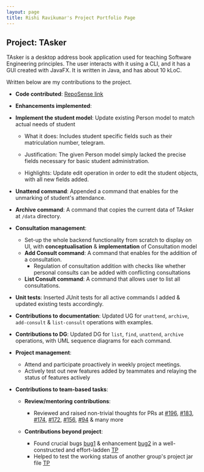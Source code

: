 ```yaml
---
layout: page
title: Rishi Ravikumar's Project Portfolio Page
---
```


## Project: TAsker

TAsker is a desktop address book application used for teaching Software Engineering principles. The user interacts with it using a CLI, and it has a GUI created with JavaFX. It is written in Java, and has about 10 kLoC.

Written below are my contributions to the project.
 
- **Code contributed**: [RepoSense link](https://nus-cs2103-ay2021s1.github.io/tp-dashboard/#breakdown=true&search=&sort=totalCommits&sortWithin=title&since=2020-08-14&timeframe=commit&mergegroup=&groupSelect=groupByRepos&checkedFileTypes=docs~functional-code~test-code~other&tabOpen=true&tabType=authorship&tabAuthor=Rishi5154&tabRepo=AY2021S1-CS2103T-F11-1%2Ftp%5Bmaster%5D&authorshipIsMergeGroup=false&authorshipFileTypes=docs~functional-code~test-code)

- **Enhancements implemented**:

 - **Implement the student model**: Update existing Person model to match actual needs of student
 
    - What it does: 
      Includes student specific fields such as their matriculation number, telegram.
 
    - Justification: 
      The given Person model simply lacked the precise fields necessary for basic student administration.
 
    - Highlights:
      Update edit operation in order to edit the student objects, with all new fields added.
 
  - **Unattend command**: Appended a command that enables for the unmarking of student's attendance.
  
  - **Archive command**: A command that copies the current data of TAsker at `/data` directory.
  
  - **Consultation management**:
     - Set-up the whole backend functionality from scratch to display on UI, with **conceptualisation** & **implementation** of Consultation model
     - **Add Consult command**: A command that enables for the addition of a consultation.
        - Regulation of consultation addition with checks like whether personal consults can be added with conflicting consultations
     - **List Consult command**: A command that allows user to list all consultations.
  
  - **Unit tests**: Inserted JUnit tests for all active commands I added & updated existing tests accordingly. 

- **Contributions to documentation**: Updated UG for `unattend`, `archive`, `add-consult` & `list-consult` operations with examples.

- **Contributions to DG**: Updated DG for `list`, `find`, `unattend`, `archive` operations, with UML sequence diagrams for each command.

- **Project management**:

    - Attend and participate proactively in weekly project meetings.
    - Actively test out new features added by teammates and relaying the status of features actively

- **Contributions to team-based tasks**:

    - **Review/mentoring contributions**: 
        - Reviewed and raised non-trivial thoughts for PRs at [#196](https://github.com/AY2021S1-CS2103T-F11-1/tp/pull/196), [#183](https://github.com/AY2021S1-CS2103T-F11-1/tp/pull/183), [#174](https://github.com/AY2021S1-CS2103T-F11-1/tp/pull/174),  [#172](https://github.com/AY2021S1-CS2103T-F11-1/tp/pull/172), [\#156](https://github.com/AY2021S1-CS2103T-F11-1/tp/pull/156), [\#94](https://github.com/AY2021S1-CS2103T-F11-1/tp/pull/94) & many more
    - **Contributions beyond project**:
        
        -  Found crucial bugs [bug1](https://github.com/AY2021S1-CS2103T-W16-3/tp/issues/240) & enhancement [bug2](https://github.com/AY2021S1-CS2103T-W16-3/tp/issues/241)
        in a well-constructed and effort-ladden [TP](https://github.com/AY2021S1-CS2103T-W16-3/tp)
        - Helped to test the working status of another group's project jar file [TP](https://github.com/AY2021S1-CS2103T-T17-3/tp)
        
